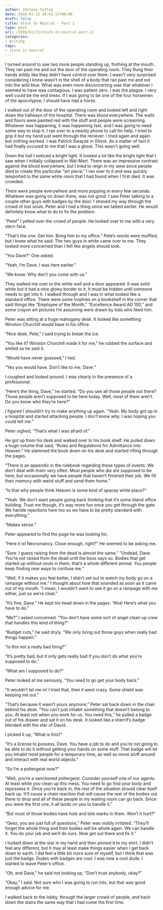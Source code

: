 ```yaml
---
author: 2dsteve_ty3fxq
date: 2016-01-21 18:43:17+00:00
draft: false
title: Stuck In Neutral - Part 2
type: post
url: /2016/01/21/stuck-in-neutral-part-2/
categories:
- Writing
tags:
- stuck in neutral
---
```


I turned around to see two more people standing up, frothing at the mouth. They ran past me and out the door of the operating room. They flung their hands wildly like they didn’t have control over them. I wasn’t very surprised considering I know wasn’t in the shell of a body that ran past me and out into the wild blue. What was even more disconcerting was that whatever I seemed to have was contagious. I was patient zero. I was the plague. I very well could be the end times. If I was going to be one of the four horsemen of the apocolypse, I should have had a horse. 

I walked out of the door of the operating room and looked left and right down the hallways of the hospital. There was blood everywhere. The walls and floors were painted red with the stuff and people were screaming. Whatever was happening, it was happening fast, and I was going to need some way to stop it. I ran over to a nearby phone to call for help. I tried to grip it but my hand just went through the reciever. I tried again and again but nothing worked. I was Patrick Swayze in Ghost. As a matter of fact it had finally occured to me that I was a ghost. This wasn’t going well.

Down the hall I noticed a bright light. It looked a lot like the bright light that I saw when I initially collapsed in Wal-Mart. There was an impressive contrast against the blood everywhere, but I tried to reign in my aww since people died to create this particular “art piece.” I ran over to it and was quickly teleported to the same white room that I had found when I first died. It was crowded.

There were people everywhere and more popping in every few seconds. Whatever was going on down there, was not good. I saw Peter talking to a couple other guys with badges by the door. I shoved my way through the crowd of lost souls. Peter and I had a thing since we talked earlier. He would definitely know what to do to fix the problem.

“Pete!” I yelled over the crowd of people. He looked over to me with a very stern face.

“That’s the one. Get him. Bring him to my office.” Pete’s words were muffled, but I knew what he said. The two guys in white came over to me. They looked more concerned than I felt like angels should look.

“You Dave?” One asked.

“Yeah, I’m Dave. I was here earlier.”

“We know. Why don’t you come with us.”

They walked me over to the white wall and a door appeared. It was solid white but it had a nice glowy border to it. It must be hidden until someone needs to get into it. I walked through and I was in what looked like a standard office. There were some trophies on a bookshelf in the corner that said things like “Employee of the Month,” “Excellence Award AD 100,” and some crayon art pictures I’m assuming were drawn by kids who liked him.

Peter was sitting at a huge mahogany desk. It looked like something Winston Churchill would have in his office.

“Nice desk, Pete,” I said trying to break the ice.

“You like it? Winston Churchill made it for me,” he rubbed the surface and smiled as he said it.

“Would have never guessed,” I lied.

“Yes you would have. Don’t like to me, Dave.”

I coughed and looked around. I was clearly in the presence of a professional.

“Here’s the thing, Dave,” he started. “Do you see all those people out there? Those people aren’t supposed to be here today. Well, most of them aren’t. Do you know who they’re here?”

I figured I shouldn’t try to make anything up again. “Yeah. My body got up in a hospital and started attacking people. I don’t know why. I was hoping you could tell me.”

Peter sighed, “That’s what I was afraid of.” 

He got up from his desk and walked over to his book shelf. He pulled down a huge volume that said, “Rules and Regulations for Admittance into Heaven.” He slammed the book down on his desk and started rifling through the pages.

“There is an appendix in the rulebook regarding these types of events. We don’t deal with them very often. Most people who die are supposed to be here, but occasionally we have people that haven’t finished their job. We fill their memory with weird stuff and send them home.”

“Is that why people think Heaven is some kind of spacey white place?”

“Yeah. We don’t want people going back thinking that it’s some bland office building. Trust me though, it’s way more fun once you get through the gate. We handle rejections here too so we have to be pretty standard with everything.”

“Makes sense.”

Peter appeared to find the page he was looking for. 

“Here it is! Necromancy. Close enough, right?” He seemed to be asking me.

“Sure. I guess raising from the dead is almost the same.”
“Undead, Dave. You’re not raised from the dead until the boss says so. Bodies that get started up without souls in them, that’s a whole different animal. You people keep finding new ways to confuse me.”

“Well, if it makes you feel better, I didn’t set out to watch my body go on a rampage without me.” I thought about how that sounded as soon as it came out of my mouth. “I mean, I wouldn’t want to see it go on a rampage with me either, just so we’re clear.”

“It’s fine, Dave.” He kept his head down in the pages. “Aha! Here’s what you have to do.”

“Me?” I asked concerned. “You don’t have some sort of angel clean up crew that handles this kind of thing?”

“Budget cuts,” he said dryly. “We only bring out those guys when really bad things happen.”

“Is this not a really bad thing?”

“It’s pretty bad, but it only gets really bad if you don’t do what you’re supposed to do.”

“What am I supposed to do?”

Peter looked at me seriously, “You need to go get your body back.”

“It wouldn’t let me in! I tried that, then it went crazy. Some shield was keeping me out.”

“That’s because it wasn’t yours anymore,” Peter sat back down in the chair behind his desk. “You can’t just inhabit something that doesn’t belong to you. At least not when you work for us. You need this,” he pulled a badge out of his drawer and sat it on his desk. It looked like a sherrif’s badge blended with the star of David. 

I picked it up, “What is this?”

“It’s a license to possess, Dave. You have a job to do and you’re not going to be able to do it without getting your hands on some stuff. That badge will let you inhabit most people for a temporary time, as well as move stuff around and interact with real world objects.”

“So I’m a poltergeist now?”

“Well, you’re a sanctioned poltergeist. Consider yourself one of our agents. At least while you clean up this mess. You need to go find your body and repossess it. Once you’re back in, the rest of the situation should clear itself back up. It’ll cause a chain reaction that will cause the rest of the bodies out there to drop and all of these people in my waiting room can go back. Since you were the first one, it all lands on you to handle it.”

“But most of those bodies have hole and bite marks in them. Won’t it hurt?”

“Geez, you are just full of questions,” Peter was visibly irritated. “They’ll forget the whole thing and their bodies will be whole again. We can handle it. You do your job and we’ll do ours. Now get out there and fix it.”

I looked down at the star in my hand and then pinned it to my shirt. I didn’t feel any different, but it may at least make things easier when I get back down to earth. I did feel a little bit more sure of myself, but I think that was just the badge. Dudes with badges are cool. I was now a cool dude. I started to leave Peter’s office.

“Oh, and Dave,” he said not looking up, “Don’t trust anybody, okay?”

“Okay,” I said. Not sure who I was going to run into, but that was good enough advice for me. 

I walked back to the lobby, through the larger crowd of people, and back down the stairs the same way that I had come the first time. 
